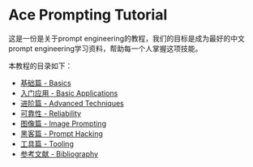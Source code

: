 # Ace Prompting Tutorial

这是一份是关于prompt engineering的教程，我们的目标是成为最好的中文prompt engineering学习资料，帮助每一个人掌握这项技能。

本教程的目录如下：

- [基础篇 - Basics](prompting-basics)
- [入门应用 - Basic Applications](prompting-basic-applications)
- [进阶篇 - Advanced Techniques](prompting-advanced-techniques)
- [可靠性 - Reliability](prompting-reliability)
- [图像篇 - Image Prompting](prompting-image-prompting)
- [黑客篇 - Prompt Hacking](prompting-hacking)
- [工具篇 - Tooling](prompting-tooling)
- [参考文献 - Bibliography](prompting-bibliography)
